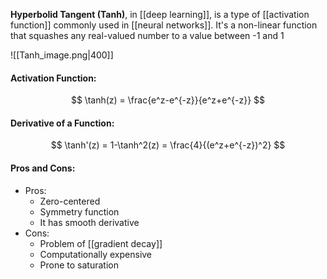 **Hyperbolid Tangent (Tanh)**, in [[deep learning]], is a type of [[activation function]] commonly used in [[neural networks]]. It's a non-linear function that squashes any real-valued number to a value between -1 and 1

![[Tanh_image.png|400]]

#### Activation Function:
$$
\tanh(z) = \frac{e^z-e^{-z}}{e^z+e^{-z}}
$$

#### Derivative of a Function:
$$
\tanh'(z) = 1-\tanh^2(z) = \frac{4}{(e^z+e^{-z})^2}
$$

#### Pros and Cons:

* Pros:
	* Zero-centered
	* Symmetry function
	* It has smooth derivative
* Cons:
	* Problem of [[gradient decay]]
	* Computationally expensive
	* Prone to saturation